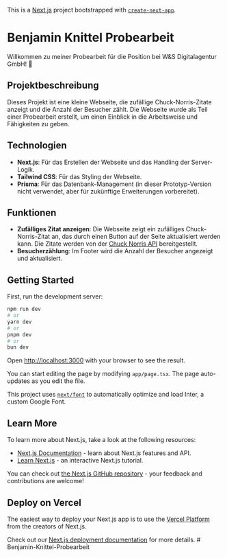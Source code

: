 This is a [Next.js](https://nextjs.org/) project bootstrapped with [`create-next-app`](https://github.com/vercel/next.js/tree/canary/packages/create-next-app).

# Benjamin Knittel Probearbeit

Willkommen zu meiner Probearbeit für die Position bei W&S Digitalagentur GmbH! 🎉

## Projektbeschreibung

Dieses Projekt ist eine kleine Webseite, die zufällige Chuck-Norris-Zitate anzeigt und die Anzahl der Besucher zählt. Die Webseite wurde als Teil einer Probearbeit erstellt, um einen Einblick in die Arbeitsweise und Fähigkeiten zu geben.

## Technologien

- **Next.js**: Für das Erstellen der Webseite und das Handling der Server-Logik.
- **Tailwind CSS**: Für das Styling der Webseite.
- **Prisma**: Für das Datenbank-Management (in dieser Prototyp-Version nicht verwendet, aber für zukünftige Erweiterungen vorbereitet).

## Funktionen

- **Zufälliges Zitat anzeigen**: Die Webseite zeigt ein zufälliges Chuck-Norris-Zitat an, das durch einen Button auf der Seite aktualisiert werden kann. Die Zitate werden von der [Chuck Norris API](https://api.chucknorris.io/) bereitgestellt.
- **Besucherzählung**: Im Footer wird die Anzahl der Besucher angezeigt und aktualisiert.

## Getting Started

First, run the development server:

```bash
npm run dev
# or
yarn dev
# or
pnpm dev
# or
bun dev
```

Open [http://localhost:3000](http://localhost:3000) with your browser to see the result.

You can start editing the page by modifying `app/page.tsx`. The page auto-updates as you edit the file.

This project uses [`next/font`](https://nextjs.org/docs/basic-features/font-optimization) to automatically optimize and load Inter, a custom Google Font.

## Learn More

To learn more about Next.js, take a look at the following resources:

- [Next.js Documentation](https://nextjs.org/docs) - learn about Next.js features and API.
- [Learn Next.js](https://nextjs.org/learn) - an interactive Next.js tutorial.

You can check out [the Next.js GitHub repository](https://github.com/vercel/next.js/) - your feedback and contributions are welcome!

## Deploy on Vercel

The easiest way to deploy your Next.js app is to use the [Vercel Platform](https://vercel.com/new?utm_medium=default-template&filter=next.js&utm_source=create-next-app&utm_campaign=create-next-app-readme) from the creators of Next.js.

Check out our [Next.js deployment documentation](https://nextjs.org/docs/deployment) for more details.
#   B e n j a m i n - K n i t t e l - P r o b e a r b e i t 
 
 
